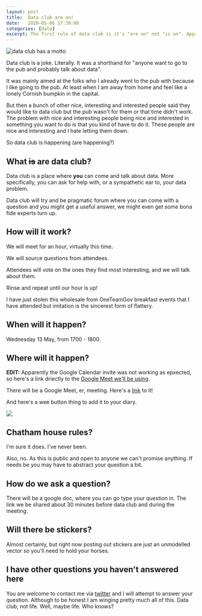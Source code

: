 ```yaml
---
layout: post
title:  Data club are on!
date:   2020-05-06 17:30:00
categories: [data]
excerpt: The first rule of data club is it's "are on" not "is on". Apparently.
---
```


![data club has a motto](/my-wee-blog/images/data-club.png)

Data club is a joke. Literally. It was a shorthand for "anyone want to go to the pub and probably talk about data".

It was mainly aimed at the folks who I already went to the pub with because I like going to the pub. At least when I am away from home and feel like a lonely Cornish bumpkin in the capital.

But then a bunch of other nice, interesting and interested people said they would like to data club but the pub wasn't for them or that time didn't work. The problem with nice and interesting people being nice and interested in something you want to do is that you kind of have to do it. These people are nice and interesting and I hate letting them down.

So data club is happening (are happening?)

## What ~~is~~ are data club?

Data club is a place where **you** can come and talk about data. More specifically, you can ask for help with, or a sympathetic ear to, your data problem.

Data club will try and be pragmatic forum where you can come with a question and you might get a useful answer, we might even get some bona fide experts turn up.

## How will it work?

We will meet for an hour, virtually this time.

We will source questions from attendees.

Attendees will vote on the ones they find most interesting, and we will talk about them.

Rinse and repeat until our hour is up!

I have just stolen this wholesale from OneTeamGov breakfast events that I have attended but imitation is the sincerest form of flattery.

## When will it happen?

Wednesday 13 May, from 1700 - 1800.

## Where will it happen?

**EDIT:** Apparently the Google Calendar invite was not working as epxected, so here's a link driectly to the [Google Meet we'll be using](https://meet.google.com/ief-qiim-nto).

There will be a Google Meet, er, meeting. Here's a [link](https://calendar.google.com/event?action=TEMPLATE&tmeid=NTFtbWd0bjBvNHM5MmhlbDJidnQzazc1ZTAgYWRhbS5sb2NrZXJAZm9vZC5nb3YudWs&tmsrc=adam.locker%40food.gov.uk) to it!

And here's a wee button thing to add it to your diary.

<a target="_blank" href="https://calendar.google.com/event?action=TEMPLATE&amp;tmeid=NTFtbWd0bjBvNHM5MmhlbDJidnQzazc1ZTAgYWRhbS5sb2NrZXJAZm9vZC5nb3YudWs&amp;tmsrc=adam.locker%40food.gov.uk"><img border="0" src="https://www.google.com/calendar/images/ext/gc_button1_en.gif"></a>

## Chatham house rules?

I'm sure it does. I've never been.

Also, no. As this is public and open to anyone we can't promise anything. If needs be you may have to abstract your question a bit.

## How do we ask a question?

There will be a google doc, where you can go type your question in. The link we be shared about 30 minutes before data club and during the meeting.

## Will there be stickers?

Almost certainly, but right now posting out stickers are just an unmodelled vector so you'll need to hold your horses.

## I have other questions you haven't answered here

You are welcome to contact me via [twitter](https://twitter.com/chairlord) and I will attempt to answer your question. Although to be honest I am winging pretty much all of this. Data club, not life. Well, maybe life. Who knows?
